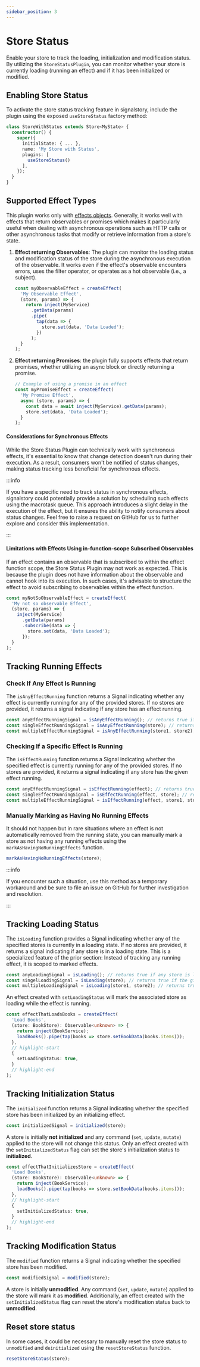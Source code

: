 ```yaml
---
sidebar_position: 3
---
```


# Store Status

Enable your store to track the loading, initialization and modification status. By utilizing the `StoreStatusPlugin`, you can monitor whether your store is currently loading (running an effect) and if it has been initialized or modified.

## Enabling Store Status

To activate the store status tracking feature in signalstory, include the plugin using the exposed `useStoreStatus` factory method:

```typescript
class StoreWithStatus extends Store<MyState> {
  constructor() {
    super({
      initialState: { ... },
      name: 'My Store with Status',
      plugins: [
        useStoreStatus()
      ],
    });
  }
}
```

## Supported Effect Types

This plugin works only with [effects objects](../building-blocks/effect.md#effect-objects). Generally, it works well with effects that return observables or promises which makes it particularly useful when dealing with asynchronous operations such as HTTP calls or other asynchronous tasks that modify or retrieve information from a store's state.

1. **Effect returning Observables**: The plugin can monitor the loading status and modification status of the store during the asynchronous execution of the observable. It works even if the effect's observable encounters errors, uses the filter operator, or operates as a hot observable (i.e., a subject).

   ```typescript
   const myObservableEffect = createEffect(
     'My Observable Effect',
     (store, params) => {
       return inject(MyService)
         .getData(params)
         .pipe(
           tap(data => {
             store.set(data, 'Data Loaded');
           })
         );
     }
   );
   ```

2. **Effect returning Promises**: the plugin fully supports effects that return promises, whether utilizing an async block or directly returning a promise.

   ```typescript
   // Example of using a promise in an effect
   const myPromiseEffect = createEffect(
     'My Promise Effect',
     async (store, params) => {
       const data = await inject(MyService).getData(params);
       store.set(data, 'Data Loaded');
     }
   );
   ```

#### Considerations for Synchronous Effects

While the Store Status Plugin can technically work with synchronous effects, it's essential to know that change detection doesn't run during their execution. As a result, consumers won't be notified of status changes, making status tracking less beneficial for synchronous effects.

:::info

If you have a specific need to track status in synchronous effects, signalstory could potentially provide a solution by scheduling such effects using the macrotask queue. This approach introduces a slight delay in the execution of the effect, but it ensures the ability to notify consumers about status changes. Feel free to raise a request on GitHub for us to further explore and consider this implementation.

:::

#### Limitations with Effects Using in-function-scope Subscribed Observables

If an effect contains an observable that is subscribed to within the effect function scope, the Store Status Plugin may not work as expected. This is because the plugin does not have information about the observable and cannot hook into its execution. In such cases, it's advisable to structure the effect to avoid subscribing to observables within the effect function.

```typescript
const myNotSoObservableEffect = createEffect(
  'My not so observable Effect',
  (store, params) => {
    inject(MyService)
      .getData(params)
      .subscribe(data => {
        store.set(data, 'Data Loaded');
      });
  }
);
```

## Tracking Running Effects

### Check If Any Effect Is Running

The `isAnyEffectRunning` function returns a Signal indicating whether any effect is currently running for any of the provided stores. If no stores are provided, it returns a signal indicating if any store has an effect running.

```typescript
const anyEffectRunningSignal = isAnyEffectRunning(); // returns true if any store has any effect running
const singleEffectRunningSignal = isAnyEffectRunning(store); // returns true if the given store has any effect running
const multipleEffectRunningSignal = isAnyEffectRunning(store1, store2); // returns true if store1 or store2 has any effect running
```

### Checking If a Specific Effect Is Running

The `isEffectRunning` function returns a Signal indicating whether the specified effect is currently running for any of the provided stores. If no stores are provided, it returns a signal indicating if any store has the given effect running.

```typescript
const anyEffectRunningSignal = isEffectRunning(effect); // returns true if any store has the specified effect running
const singleEffectRunningSignal = isEffectRunning(effect, store); // returns true if the given store has the specified effect running
const multipleEffectRunningSignal = isEffectRunning(effect, store1, store2); // returns true if store1 or store2 has the specified effect running
```

### Manually Marking as Having No Running Effects

It should not happen but in rare situations where an effect is not automatically removed from the running state, you can manually mark a store as not having any running effects using the `markAsHavingNoRunningEffects` function.

```typescript
markAsHavingNoRunningEffects(store);
```

:::info

If you encounter such a situation, use this method as a temporary workaround and be sure to file an issue on GitHub for further investigation and resolution.

:::

## Tracking Loading Status

The `isLoading` function provides a Signal indicating whether any of the specified stores is currently in a loading state. If no stores are provided, it returns a signal indicating if any store is in a loading state. This is a specialized feature of the prior section: Instead of tracking any running effect, it is scoped to marked effects.

```typescript
const anyLoadingSignal = isLoading(); // returns true if any store is loading
const singelLoadingSignal = isLoading(store); // returns true if the given store is loading
const multipleLoadingSignal = isLoading(store1, store2); // returns true if store1 or store2 is loading
```

An effect created with `setLoadingStatus` will mark the associated store as loading while the effect is running.

```typescript
const effectThatLoadsBooks = createEffect(
  'Load Books',
  (store: BookStore): Observable<unknown> => {
    return inject(BookService);
    loadBooks().pipe(tap(books => store.setBookData(books.items)));
  },
  // highlight-start
  {
    setLoadingStatus: true,
  }
  // highlight-end
);
```

## Tracking Initialization Status

The `initialized` function returns a Signal indicating whether the specified store has been initialized by an initializing effect.

```typescript
const initializedSignal = initialized(store);
```

A store is initially **not initialized** and any command (`set`, `update`, `mutate`) applied to the store will not change this status.
Only an effect created with the `setInitializedStatus` flag can set the store's initialization status to **initialized**.

```typescript
const effectThatInitializesStore = createEffect(
  'Load Books',
  (store: BookStore): Observable<unknown> => {
    return inject(BookService);
    loadBooks().pipe(tap(books => store.setBookData(books.items)));
  },
  // highlight-start
  {
    setInitializedStatus: true,
  }
  // highlight-end
);
```

## Tracking Modification Status

The `modified` function returns a Signal indicating whether the specified store has been modified.

```typescript
const modifiedSignal = modified(store);
```

A store is initially **unmodified**. Any command (`set`, `update`, `mutate`) applied to the store will mark it as **modified**. Additionally, an effect created with the `setInitializedStatus` flag can reset the store's modification status back to **unmodified**.

## Reset store status

In some cases, it could be necessary to manually reset the store status to `unmodified` and `deinitialized` using the `resetStoreStatus` function.

```typescript
resetStoreStatus(store);
```
